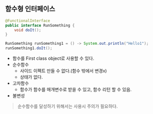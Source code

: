 ## 함수형 인터페이스
```java
@FunctionalInterface
public interface RunSomething {
    void doIt();
}

RunSomething runSomething1 = () -> System.out.println("Hello1");
runSomething1.doIt();
```

- 함수를 First class object로 사용할 수 있다.
- 순수함수
  - 사이드 이펙트 만들 수 없다.(함수 밖에서 변경x)
  - 상태가 없다.
- 고차함수
  - 함수가 함수를 매개변수로 받을 수 있고, 함수 리턴 할 수 있음.
- 불변성
> 순수함수를 달성하기 위해서는 사용시 주의가 필요하다.

